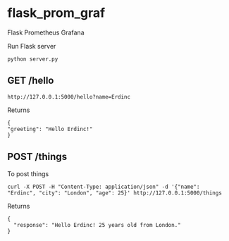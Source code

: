 # flask_prom_graf
Flask Prometheus Grafana

Run Flask server
```
python server.py
```

## GET /hello
```
http://127.0.0.1:5000/hello?name=Erdinc
```
Returns
```
{
"greeting": "Hello Erdinc!"
}
```

## POST /things
To post things
```
curl -X POST -H "Content-Type: application/json" -d '{"name": "Erdinc", "city": "London", "age": 25}' http://127.0.0.1:5000/things
```
Returns
```
{
  "response": "Hello Erdinc! 25 years old from London."
}
```